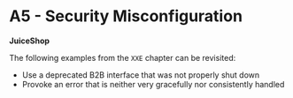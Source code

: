 # A5 - Security Misconfiguration

**JuiceShop**

The following examples from the `XXE` chapter can be revisited:

* Use a deprecated B2B interface that was not properly shut down
* Provoke an error that is neither very gracefully nor consistently handled
